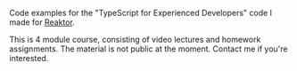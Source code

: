 Code examples for the "TypeScript for Experienced Developers" code I made for [Reaktor](https://reaktor.com).

This is 4 module course, consisting of video lectures and homework assignments. The material is not public at the moment. Contact me if you're interested.